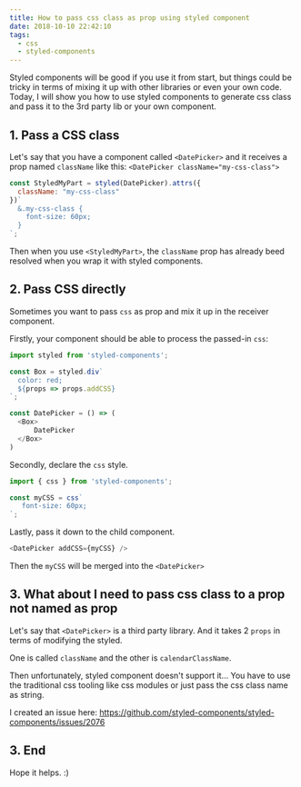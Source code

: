 ```yaml
---
title: How to pass css class as prop using styled component
date: 2018-10-10 22:42:10
tags:
  - css
  - styled-components
---
```


Styled components will be good if you use it from start, but things could be tricky in terms of mixing it up with other libraries or even your own code. Today, I will show you how to use styled components to generate css class and pass it to the 3rd party lib or your own component.

<!--more-->

## 1. Pass a CSS class

Let's say that you have a component called `<DatePicker>` and it receives a prop named `className` like this: `<DatePicker className="my-css-class">`

```javascript
const StyledMyPart = styled(DatePicker).attrs({
  className: "my-css-class"
})`
  &.my-css-class {
    font-size: 60px;
  }
`;
```

Then when you use `<StyledMyPart>`, the `className` prop has already beed resolved when you wrap it with styled components.

## 2. Pass CSS directly

Sometimes you want to pass `css` as prop and mix it up in the receiver component.

Firstly, your component should be able to process the passed-in `css`:

```javascript
import styled from 'styled-components';

const Box = styled.div`
  color: red;
  ${props => props.addCSS}
`;

const DatePicker = () => (
  <Box>
      DatePicker
  </Box>
)
```

Secondly, declare the `css` style.

```javascript
import { css } from 'styled-components';

const myCSS = css`
   font-size: 60px;
`;
```

Lastly, pass it down to the child component.

```javascript
<DatePicker addCSS={myCSS} />
```

Then the `myCSS` will be merged into the `<DatePicker>`

## 3. What about I need to pass css class to a prop not named as prop

Let's say that `<DatePicker>` is a third party library. And it takes 2 `props` in terms of modifying the styled.

One is called `className` and the other is `calendarClassName`.

Then unfortunately, styled component doesn't support it... You have to use the traditional css tooling like css modules or just pass the css class name as string.

I created an issue here:
https://github.com/styled-components/styled-components/issues/2076

## 3. End
Hope it helps. :)